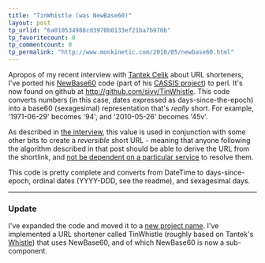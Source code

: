 ```yaml
---
title: "TinWhistle (was NewBase60)"
layout: post
tp_urlid: "6a010534988cd3970b0133ef21ba7b970b"
tp_favoritecount: 0
tp_commentcount: 0
tp_permalink: "http://www.monkinetic.com/2010/05/newbase60.html"
---
```

Apropos of my recent interview with [Tantek &Ccedil;elik](http://tantek.com) about URL shorteners, I've ported his [NewBase60](http://tantek.pbworks.com/NewBase60) code (part of his [CASSIS project](http://tantek.pbworks.com/CassisProject)) to perl. It's now found on github at <http://github.com/sivy/TinWhistle>. This code converts numbers (in this case, dates expressed as days-since-the-epoch) into a base60 (sexagesimal) representation that's *really* short. For example, '1971-06-29' becomes '94', and '2010-05-26' becomes '45v'.

As described in [the interview](http://www.monkinetic.com/2010/05/tantek-celik-diso-20-brass-tacks.html), this value is used in conjunction with some other bits to create a *reversible* short URL - meaning that anyone following the algorithm described in that post should be able to derive the URL from the shortlink, and [not be dependent on a particular service](http://mashable.com/2009/08/09/trim-shuts-down/) to resolve them.

This code is pretty complete and converts from DateTime to days-since-epoch, ordinal dates (YYYY-DDD, see the readme), and sexagesimal days.

---

### Update

I've expanded the code and moved it to a [new project name](http://github.com/sivy/TinWhistle). I've implemented a URL shortener called TinWhistle (roughly based on Tantek's [Whistle](http://tantek.pbworks.com/Whistle)) that uses NewBase60, and of which NewBase60 is now a sub-component.
